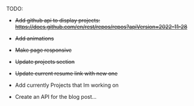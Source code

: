 TODO:

- ~~Add github api to display projects: https://docs.github.com/en/rest/repos/repos?apiVersion=2022-11-28~~
- ~~Add animations~~
- ~~Make page responsive~~
- ~~Update projects section~~
- ~~Update current resume link with new one~~

- Add currently Projects that Im working on
- Create an API for the blog post...
